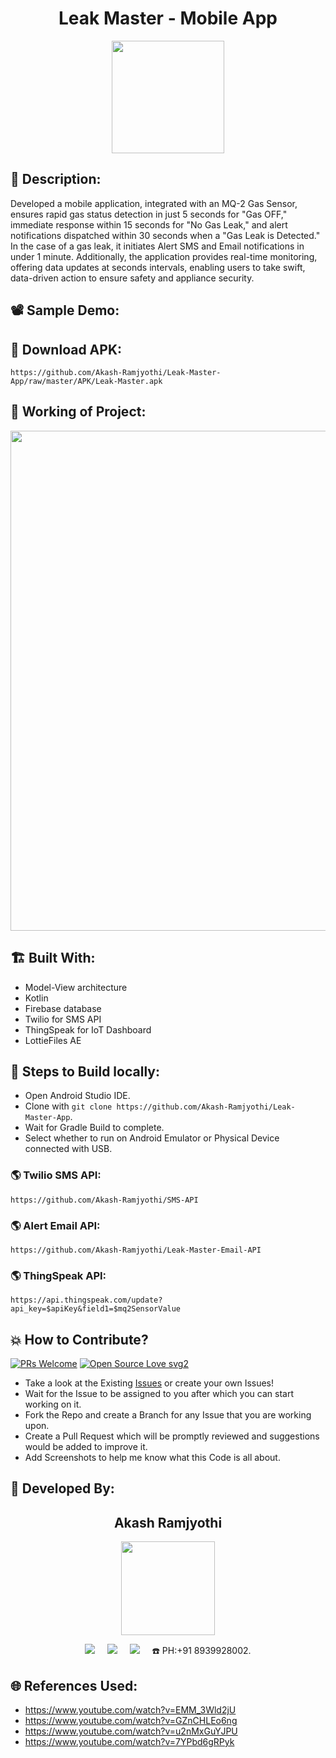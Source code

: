 <h1 align="center">Leak Master - Mobile App</h1>

<p align="center">
<img src="https://github.com/Akash-Ramjyothi/Leak-Master-App/assets/54114888/5d69b8d5-aaab-413e-9701-6864367d0633" width="180" height="180">
</p>

## 📜 Description:
Developed a mobile application, integrated with an MQ-2 Gas Sensor, ensures rapid gas status detection in just 5 seconds for "Gas OFF," immediate response within 15 seconds for "No Gas Leak," and alert notifications dispatched within 30 seconds when a "Gas Leak is Detected." In the case of a gas leak, it initiates Alert SMS and Email notifications in under 1 minute. Additionally, the application provides real-time monitoring, offering data updates at seconds intervals, enabling users to take swift, data-driven action to ensure safety and appliance security.

## 📽 Sample Demo:


## 📱 Download APK:
```https://github.com/Akash-Ramjyothi/Leak-Master-App/raw/master/APK/Leak-Master.apk```

## 🧠 Working of Project:
<p align="center">
<img src="https://github.com/Akash-Ramjyothi/Leak-Master-App/assets/54114888/a938894c-15cc-43e7-966c-858154b1e66e" width="800">
</p>



## 🏗 Built With:
- Model-View architecture
- Kotlin
- Firebase database
- Twilio for SMS API
- ThingSpeak for IoT Dashboard
- LottieFiles AE

## 🧪 Steps to Build locally:
- Open Android Studio IDE.
- Clone with `git clone https://github.com/Akash-Ramjyothi/Leak-Master-App`.
- Wait for Gradle Build to complete.
- Select whether to run on Android Emulator or Physical Device connected with USB.

### 🌎 Twilio SMS API:
  ```https://github.com/Akash-Ramjyothi/SMS-API```

### 🌎 Alert Email API:
```https://github.com/Akash-Ramjyothi/Leak-Master-Email-API```

### 🌎 ThingSpeak API:
```https://api.thingspeak.com/update?api_key=$apiKey&field1=$mq2SensorValue```

## 💥 How to Contribute?
[![PRs Welcome](https://img.shields.io/badge/PRs-welcome-brightgreen.svg?style=flat-square)](http://makeapullrequest.com)
[![Open Source Love svg2](https://badges.frapsoft.com/os/v2/open-source.svg?v=103)](https://github.com/ellerbrock/open-source-badges/) 

- Take a look at the Existing [Issues](https://github.com/Akash-Ramjyothi/Leak-Master-App/issues) or create your own Issues!
- Wait for the Issue to be assigned to you after which you can start working on it.
- Fork the Repo and create a Branch for any Issue that you are working upon.
- Create a Pull Request which will be promptly reviewed and suggestions would be added to improve it.
- Add Screenshots to help me know what this Code is all about.

## 👦 Developed By:
<h2 align="center">Akash Ramjyothi</h2>
<p align="center">
  <a href="https://github.com/Akash-Ramjyothi"><img src="https://github.com/Akash-Ramjyothi/Leak-Master-Email-API/assets/54114888/ab473d4c-b456-42b3-a112-c35c875de989" width="150px" height="150px"/></a> 
    
<p align="center">
  <a target="_blank"href="https://www.linkedin.com/in/akash-ramjyothi/"><img src="https://img.shields.io/badge/linkedin-%230077B5.svg?&style=for-the-badge&logo=linkedin&logoColor=white" /></a>&nbsp;&nbsp;&nbsp;&nbsp;
  <a href="mailto:akash.ramjyothi@gmail.com?subject=Hello%20Akash,%20From%20Github"><img src="https://img.shields.io/badge/gmail-%23D14836.svg?&style=for-the-badge&logo=gmail&logoColor=white" /></a>&nbsp;&nbsp;&nbsp;&nbsp;
  <a href="https://www.instagram.com/akash.ramjyothi/"><img src="https://img.shields.io/badge/instagram-%23D14836.svg?&style=for-the-badge&logo=instagram&logoColor=pink" /></a>&nbsp;&nbsp;&nbsp;&nbsp;
  ☎️ PH:+91 8939928002.
</p>

## 🌐 References Used:
- https://www.youtube.com/watch?v=EMM_3Wld2jU
- https://www.youtube.com/watch?v=GZnCHLEo6ng
- https://www.youtube.com/watch?v=u2nMxGuYJPU
- https://www.youtube.com/watch?v=7YPbd6gRPyk
